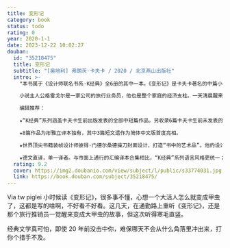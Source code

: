 ```yaml
---
title: 变形记
category: book
status: todo
rating: 0
year: 2020-1-1
date: 2023-12-22 10:02:27
douban:
  id: "35218475"
  title: 变形记
  subtitle: "[奥地利] 弗朗茨·卡夫卡 / 2020 / 北京燕山出版社"
  intro: >-
    "本书属于《设计师联名书系·K经典》全6册的其中一本。《变形记》是卡夫卡著名的中篇小说，完成于1912年，1915年出版面市。

    小说主人公格雷戈尔是一家公司的旅行业务员，他也是整个家庭的经济支柱。一天清晨醒来时，格雷戈尔变成了甲虫，自此他不仅丧失了生活和工作能力，还被视为家庭的负担和丑闻。父母、妹妹对他的态度骤然反转，由尊敬到嫌恶，露出一张张冷漠的嘴脸。最后，格雷戈尔在饥饿中孤独死去。"

    编辑推荐：

    ★“K经典”系列涵盖卡夫卡生前出版发表的全部中短篇作品。另收录6篇卡夫卡生前未发表的遗作、卡夫卡遗嘱、卡夫卡大事年表。

    ★8篇作品为彤雅立译本独有，其中3篇短文遗作为简体中文版首度亮相。

    ★世界顶尖书籍装帧设计师彼得·门德尔桑德操刀封面设计，打造“书中的艺术品”。他的设计被《华尔街日报》形容是“当代小说封面中最具辨识度与代表性的设计”。“K经典”打破了以往卡夫卡图书的沉重朴素，前卫感十足；抽象的图形，明快的颜色，赋予卡夫卡作品新的生命力。

    ★德文直译，单一译者。与市面上通行的汇编译本合集相比，“K经典”系列语言风格更统一；德文直译，纯粹地还原卡夫卡作品的精髓。
  rating: 9.2
  cover: https://img2.doubanio.com/view/subject/l/public/s33774031.jpg
  link: https://book.douban.com/subject/35218475/
---
```


Via tw piglei 小时候读《变形记》，很多事不懂，心想一个大活人怎么就变成甲虫了，这都是写的啥啊，不好看不好看。这几天，在通勤路上重听《变形记》，还是那个旅行推销员一觉醒来变成大甲虫的故事，但这次听得寒毛直竖。

经典文学真可怕，即使 20 年前没击中你，难保哪天不会从什么角落里冲出来，打你个措手不及。
